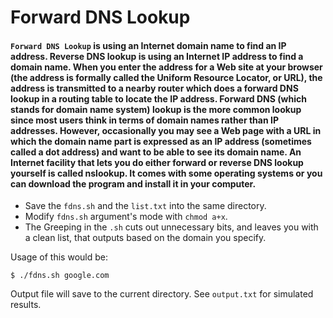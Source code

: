 # Forward DNS Lookup

#### `Forward DNS Lookup` is using an Internet domain name to find an IP address. Reverse DNS lookup is using an Internet IP address to find a domain name. When you enter the address for a Web site at your browser (the address is formally called the Uniform Resource Locator, or URL), the address is transmitted to a nearby router which does a forward DNS lookup in a routing table to locate the IP address. Forward DNS (which stands for domain name system) lookup is the more common lookup since most users think in terms of domain names rather than IP addresses. However, occasionally you may see a Web page with a URL in which the domain name part is expressed as an IP address (sometimes called a dot address) and want to be able to see its domain name. An Internet facility that lets you do either forward or reverse DNS lookup yourself is called nslookup. It comes with some operating systems or you can download the program and install it in your computer.

* Save the `fdns.sh` and the `list.txt` into the same directory.
* Modify `fdns.sh` argument's mode with `chmod a+x`.
* The Greeping in the `.sh` cuts out unnecessary bits, and leaves you with a clean list, that outputs based on the domain you specify.

Usage of this would be:

`$ ./fdns.sh google.com`

Output file will save to the current directory. See `output.txt` for simulated results.
